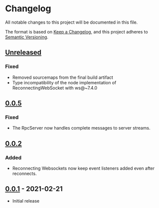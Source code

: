 # Changelog

All notable changes to this project will be documented in this file.

The format is based on [Keep a Changelog](https://keepachangelog.com/en/1.0.0/),
and this project adheres to [Semantic Versioning](https://semver.org/spec/v2.0.0.html).

## [Unreleased]

### Fixed

- Removed sourcemaps from the final build artifact
- Type incompatibility of the node implementation of ReconnectingWebSocket with ws@~7.4.0

## [0.0.5]

### Fixed

- The RpcServer now handles complete messages to server streams.

## [0.0.2]

### Added 

- Reconnecting Websockets now keep event listeners added even after reconnects.

## [0.0.1] - 2021-02-21

- Initial release

[unreleased]: https://github.com/olivierlacan/keep-a-changelog/compare/v0.0.5...HEAD
[0.0.5]: https://github.com/codesphere/codesphere-monorepo/releases/tag/v0.0.5
[0.0.2]: https://github.com/codesphere/codesphere-monorepo/releases/tag/v0.0.2
[0.0.1]: https://github.com/codesphere/codesphere-monorepo/releases/tag/v0.0.1